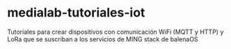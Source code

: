 # medialab-tutoriales-iot
Tutoriales para crear dispositivos con comunicación WiFi (MQTT y HTTP) y LoRa que se suscriban a los servicios de MING stack de balenaOS

